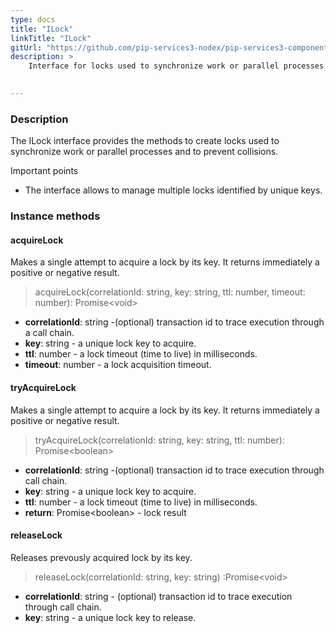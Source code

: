 ```yaml
---
type: docs
title: "ILock"
linkTitle: "ILock"
gitUrl: "https://github.com/pip-services3-nodex/pip-services3-components-nodex"
description: >
    Interface for locks used to synchronize work or parallel processes and to prevent collisions.

    
---
```


### Description

The ILock interface provides the methods to create locks used to synchronize work or parallel processes and to prevent collisions.

Important points

- The interface allows to manage multiple locks identified by unique keys. 

### Instance methods

#### acquireLock
Makes a single attempt to acquire a lock by its key.
It returns immediately a positive or negative result.

> acquireLock(correlationId: string, key: string, ttl: number, timeout: number): Promise\<void\>

- **correlationId**: string -(optional) transaction id to trace execution through a call chain. 
- **key**: string - a unique lock key to acquire.
- **ttl**: number - a lock timeout (time to live) in milliseconds.
- **timeout**: number - a lock acquisition timeout.



#### tryAcquireLock
Makes a single attempt to acquire a lock by its key.
It returns immediately a positive or negative result.

> tryAcquireLock(correlationId: string, key: string, ttl: number): Promise\<boolean\>

- **correlationId**: string -(optional) transaction id to trace execution through call chain. 
- **key**: string - a unique lock key to acquire.
- **ttl**: number - a lock timeout (time to live) in milliseconds.
- **return**: Promise\<boolean\> - lock result


#### releaseLock
Releases prevously acquired lock by its key.

> releaseLock(correlationId: string, key: string) :Promise\<void\>

- **correlationId**: string - (optional) transaction id to trace execution through call chain.
- **key**: string - a unique lock key to release.
